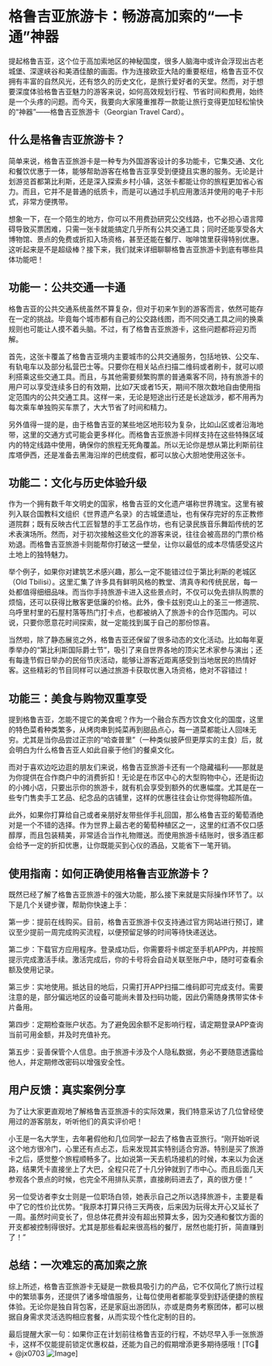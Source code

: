 # 格鲁吉亚旅游卡：畅游高加索的“一卡通”神器

提起格鲁吉亚，这个位于高加索地区的神秘国度，很多人脑海中或许会浮现出古老城堡、深邃峡谷和美酒佳酿的画面。作为连接欧亚大陆的重要枢纽，格鲁吉亚不仅拥有丰富的自然风光，还有悠久的历史文化，是旅行爱好者的天堂。然而，对于想要深度体验格鲁吉亚魅力的游客来说，如何高效规划行程、节省时间和费用，始终是一个头疼的问题。而今天，我要向大家隆重推荐一款能让旅行变得更加轻松愉快的“神器”——格鲁吉亚旅游卡（Georgian Travel Card）。

## 什么是格鲁吉亚旅游卡？

简单来说，格鲁吉亚旅游卡是一种专为外国游客设计的多功能卡，它集交通、文化和餐饮优惠于一体，能够帮助游客在格鲁吉亚享受到便捷且实惠的服务。无论是计划游览首都第比利斯，还是深入探索乡村小镇，这张卡都能让你的旅程更加省心省力。而且，它并不是普通的纸质卡，而是可以通过手机应用激活并使用的电子卡形式，非常方便携带。

想象一下，在一个陌生的地方，你可以不用费劲研究公交线路，也不必担心语言障碍导致买票困难，只需一张卡就能搞定几乎所有公共交通工具；同时还能享受各大博物馆、景点的免费或折扣入场资格，甚至还能在餐厅、咖啡馆里获得特别优惠。这听起来是不是超级棒？接下来，我们就来详细聊聊格鲁吉亚旅游卡到底有哪些具体功能吧！

## 功能一：公共交通一卡通

格鲁吉亚的公共交通系统虽然不算复杂，但对于初来乍到的游客而言，依然可能存在一定的挑战。毕竟每个城市都有自己的公交路线图，而不同交通工具之间的换乘规则也可能让人摸不着头脑。不过，有了格鲁吉亚旅游卡，这些问题都将迎刃而解。

首先，这张卡覆盖了格鲁吉亚境内主要城市的公共交通服务，包括地铁、公交车、有轨电车以及部分私营巴士等。只要你在相关站点扫描二维码或者刷卡，就可以顺利搭乘这些交通工具。而且，与其他需要频繁购票的普通乘客不同，持有旅游卡的用户可以享受连续多日的有效期，比如7天或者15天，期间不限次数地自由使用指定范围内的公共交通工具。这样一来，无论是短途出行还是长途跋涉，都不用再为每次乘车单独购买车票了，大大节省了时间和精力。

另外值得一提的是，由于格鲁吉亚的某些地区地形较为复杂，比如山区或者沿海地带，这里的交通方式可能会更多样化。而格鲁吉亚旅游卡同样支持在这些特殊区域内的特定线路中使用，确保你的旅程无死角覆盖。所以无论你是想从第比利斯前往库塔伊西，还是准备去黑海沿岸的巴统度假，都可以放心大胆地使用这张卡。

## 功能二：文化与历史体验升级

作为一个拥有数千年文明史的国家，格鲁吉亚的文化遗产堪称世界瑰宝。这里有被列入联合国教科文组织《世界遗产名录》的古城堡遗址，也有保存完好的东正教修道院群；既有反映古代工匠智慧的手工艺品作坊，也有记录民族音乐舞蹈传统的艺术表演场所。然而，对于初次接触这些文化的游客来说，往往会被高昂的门票价格劝退。而格鲁吉亚旅游卡则能帮你打破这一壁垒，让你以最低的成本尽情感受这片土地上的独特魅力。

举个例子，如果你对建筑艺术感兴趣，那么一定不能错过位于第比利斯的老城区（Old Tbilisi）。这里汇集了许多具有鲜明风格的教堂、清真寺和传统民居，每一处都值得细细品味。而当你手持旅游卡进入这些景点时，不仅可以免去排队购票的烦恼，还可以获得比散客更低廉的价格。此外，像卡兹别克山上的圣三一修道院、乌呼里村里的石屋村落等热门打卡点，也都被纳入了旅游卡的合作范围内。可以说，只要你愿意花时间探索，就一定能找到属于自己的那份惊喜。

当然啦，除了静态展览之外，格鲁吉亚还保留了很多动态的文化活动。比如每年夏季举办的“第比利斯国际爵士节”，吸引了来自世界各地的顶尖艺术家参与演出；还有每逢节假日举办的民俗节庆活动，能够让游客近距离感受到当地居民的热情好客。这些精彩的节目同样可以通过旅游卡获取优惠入场资格，绝对不容错过！

## 功能三：美食与购物双重享受

提到格鲁吉亚，怎能不提它的美食呢？作为一个融合东西方饮食文化的国度，这里的特色菜肴种类繁多，从烤肉串到炖菜再到甜品点心，每一道菜都能让人回味无穷。尤其是当你品尝过正宗的“哈查普里”（一种类似披萨但更厚实的主食）后，就会明白为什么格鲁吉亚人如此自豪于他们的餐桌文化。

而对于喜欢边吃边逛的朋友们来说，格鲁吉亚旅游卡还有一个隐藏福利——那就是为你提供在合作商户中的消费折扣！无论是在市区中心的大型购物中心，还是街边的小摊小店，只要出示你的旅游卡，就有机会享受到额外的优惠幅度。尤其是在一些专门售卖手工艺品、纪念品的店铺里，这样的优惠往往会让你觉得物超所值。

此外，如果你打算给自己或者亲朋好友带些伴手礼回国，那么格鲁吉亚的葡萄酒绝对是一个不错的选择。作为世界上最古老的葡萄种植区之一，这里的红酒不仅口感醇厚，而且包装精美，非常适合当作礼物赠送。而使用旅游卡结账时，很多酒庄都会给予一定的折扣优惠，让你既能买到心仪的酒品，又能省下一笔开销。

## 使用指南：如何正确使用格鲁吉亚旅游卡？

既然已经了解了格鲁吉亚旅游卡的强大功能，那么接下来就是实际操作环节了。以下是几个关键步骤，帮助你快速上手：

第一步：提前在线购买。目前，格鲁吉亚旅游卡仅支持通过官方网站进行预订，建议至少提前一周完成购买流程，以便预留足够的时间等待快递送达。

第二步：下载官方应用程序。登录成功后，你需要将卡绑定至手机APP内，并按照提示完成激活手续。激活完成后，你的卡号将会自动关联至账户中，随时可查看余额及使用记录。

第三步：实地使用。抵达目的地后，只需打开APP扫描二维码即可完成支付。需要注意的是，部分偏远地区的设备可能尚未普及扫码功能，因此仍需随身携带实体卡片备用。

第四步：定期检查账户状态。为了避免因余额不足影响行程，请定期登录APP查询当前可用金额，并及时充值补充。

第五步：妥善保管个人信息。由于旅游卡涉及个人隐私数据，务必不要随意透露给他人，并定期修改密码以增强安全性。

## 用户反馈：真实案例分享

为了让大家更直观地了解格鲁吉亚旅游卡的实际效果，我们特意采访了几位曾经使用过的游客朋友，听听他们的真实评价吧！

小王是一名大学生，去年暑假他和几位同学一起去了格鲁吉亚旅行。“刚开始听说这个地方很冷门，心里还有点忐忑，后来发现其实特别适合穷游。特别是买了旅游卡之后，感觉整个旅程顺畅多了。比如说第一天去机场接机的时候，本来以为会迷路，结果凭卡直接坐上了大巴，全程只花了十几分钟就到了市中心。而且后面几天参观各个景点的时候，也完全不用排队买票，直接刷码进去了，真的很方便！”

另一位受访者李女士则是一位职场白领，她表示自己之所以选择旅游卡，主要是看中了它的性价比优势。“我原本打算只待三天两夜，后来因为玩得太开心又延长了一周。虽然时间变长了，但总体花费并没有超出预算太多，因为交通和餐饮方面的开支都被控制得很好。尤其是那些看起来很高档的餐厅，居然也能打折，简直赚到了！”

## 总结：一次难忘的高加索之旅

综上所述，格鲁吉亚旅游卡无疑是一款极具吸引力的产品，它不仅简化了旅行过程中的繁琐事务，还提供了诸多增值服务，让每位使用者都能享受到舒适便捷的旅程体验。无论你是独自背包客，还是家庭出游团队，亦或是商务考察团体，都可以根据自身需求灵活选购相应套餐，从而实现个性化定制的目的。

最后提醒大家一句：如果你正在计划前往格鲁吉亚的行程，不妨尽早入手一张旅游卡，这样不仅能提前锁定优惠权益，还能为自己的假期增添更多期待感哦！[TG💪+ @jx0703 ![Image](https://github.com/user-attachments/assets/dbca1d08-cadb-493c-b0ec-ad6f7a83f270)]